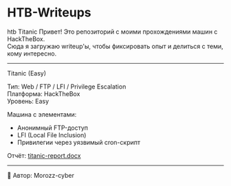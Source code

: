 # HTB-Writeups
htb Titanic
Привет! Это репозиторий с моими прохождениями машин с HackTheBox.  
Сюда я загружаю writeup'ы, чтобы фиксировать опыт и делиться с теми, кому интересно.

---

 Titanic (Easy) 

Тип: Web / FTP / LFI / Privilege Escalation   
Платформа: HackTheBox   
Уровень: Easy   

Машина с элементами:
- Анонимный FTP-доступ
- LFI (Local File Inclusion)
- Привилегии через уязвимый cron-скрипт

 Отчёт: [titanic-report.docx](./Titanic/titanic-report.docx)

---

 🎯 Автор: Morozz-cyber 
